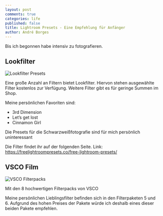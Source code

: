 ```yaml
---
layout: post
comments: true
categories: life
published: false
title: Lightroom Presets - Eine Empfehlung für Anfänger
author: André Borges
---
```

Bis ich begonnen habe intensiv zu fotografieren.

## Lookfilter

![Lookfilter Presets]({{site.baseurl}}/images/lookfilter.png)

Eine große Anzahl an Filtern bietet Lookfilter. Hiervon stehen ausgewählte Filter kostenlos zur Verfügung. Weitere Filter gibt es für geringe Summen im Shop. 

Meine persönlichen Favoriten sind:
- 3rd Dimension
- Let’s get lost
- Cinnamon Girl

Die Presets für die Schwarzweißfotografie sind für mich persönlich uninteressant 
 
Die Filter findet ihr auf der folgenden Seite.
Link: https://freelightroompresets.co/free-lightroom-presets/


## VSCO Film

![VSCO Filterpacks]({{site.baseurl}}/images/vsco.png)


Mit den 8 hochwertigen Filterpacks von VSCO 

Meine persönlichen Lieblingsfilter befinden sich in den Filterpaketen 5 und 6. Aufgrund des hohen Preises der Pakete würde ich deshalb eines dieser beiden Pakete empfehlen.
